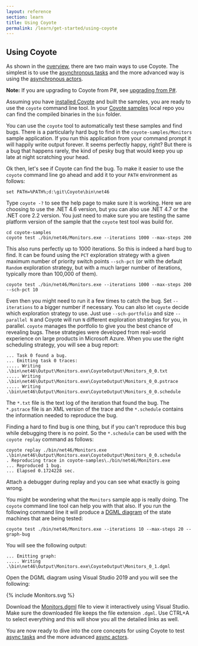 ```yaml
---
layout: reference
section: learn
title: Using Coyote
permalink: /learn/get-started/using-coyote
---
```


## Using Coyote

As shown in the [overview](../overview/what-is-coyote), there are two main ways to use Coyote.
The simplest is to use the [asynchronous tasks](../programming-models/async/overview) and the
more advanced way is using the [asynchronous actors](../programming-models/actors/overview).

**Note:** If you are upgrading to Coyote from P#, see [upgrading from
P#](/coyote/learn/get-started/upgrade).

Assuming you have [installed Coyote](/coyote/learn/get-started/install) and built the samples, you
are ready to use the `coyote` command line tool. In your [Coyote
samples](http://github.com/microsoft/coyote-samples) local repo you can find the compiled binaries
in the `bin` folder.

You can use the `coyote` tool to automatically test these samples and find bugs. There is a
particularly hard bug to find in the `coyote-samples/Monitors` sample application. If you run this
application from your command prompt it will happily write output forever. It seems perfectly happy,
right?  But there is a bug that happens rarely, the kind of pesky bug that would keep you up late at
night scratching your head.

Ok then, let's see if Coyote can find the bug. To make it easier to use the `coyote` command line go
ahead and add it to your `PATH` environment as follows:

```
set PATH=%PATH%;d:\git\Coyote\bin\net46
```

Type `coyote -?` to see the help page to make sure it is working. Here we are choosing to use the
.NET 4.6 version, but you can also use .NET 4.7 or the .NET core 2.2 version. You just need to make
sure you are testing the same platform version of the sample that the `coyote` test tool was build
for.

```
cd coyote-samples
coyote test ./bin/net46/Monitors.exe --iterations 1000 --max-steps 200
```

This also runs perfectly up to 1000 iterations. So this is indeed a hard bug to find. It can be
found using the `PCT` exploration strategy with a given maximum number of priority switch points
`--sch-pct` (or with the default `Random` exploration strategy, but with a much larger number of
iterations, typically more than 100,000 of them).

```
coyote test ./bin/net46/Monitors.exe --iterations 1000 --max-steps 200 --sch-pct 10
```

Even then you might need to run it a few times to catch the bug. Set `--iterations` to a bigger
number if necessary. You can also let `coyote` decide which exploration strategy to use. Just use
`--sch-portfolio` and size `--parallel N` and Coyote will run `N` different exploration strategies
for you, in parallel. `coyote` manages the portfolio to give you the best chance of revealing bugs.
These strategies were developed from real-world experience on large products in Microsoft Azure.
When you use the right scheduling strategy, you will see a bug report:

```
... Task 0 found a bug.
... Emitting task 0 traces:
..... Writing .\bin\net46\Output\Monitors.exe\CoyoteOutput\Monitors_0_0.txt
..... Writing .\bin\net46\Output\Monitors.exe\CoyoteOutput\Monitors_0_0.pstrace
..... Writing .\bin\net46\Output\Monitors.exe\CoyoteOutput\Monitors_0_0.schedule
```

The `*.txt` file is the text log of the iteration that found the bug. The `*.pstrace` file is an XML
version of the trace and the `*.schedule` contains the information needed to reproduce the bug.

Finding a hard to find bug is one thing, but if you can't reproduce this bug while debugging there
is no point. So the `*.schedule` can be used with the `coyote replay` command as follows:

```
coyote replay ./bin/net46/Monitors.exe .\bin\net46\Output\Monitors.exe\CoyoteOutput\Monitors_0_0.schedule
. Reproducing trace in coyote-samples\./bin/net46/Monitors.exe
... Reproduced 1 bug.
... Elapsed 0.1724228 sec.
```

Attach a debugger during replay and you can see what exactly is going wrong.

You might be wondering what the `Monitors` sample app is really doing. The `coyote` command line
tool can help you with that also. If you run the following command line it will produce a [DGML
diagram](../tools/dgml) of the state machines that are being tested:

```
coyote test ./bin/net46/Monitors.exe --iterations 10 --max-steps 20 --graph-bug
```

You will see the following output:

```
... Emitting graph:
..... Writing .\bin\net46\Output\Monitors.exe\CoyoteOutput\Monitors_0_1.dgml
```

Open the DGML diagram using Visual Studio 2019 and you will see the following:

<div>
{% include Monitors.svg %}
</div>

Download the [Monitors.dgml](/coyote/assets/images/Monitors.dgml) file to view it
interactively using Visual Studio. Make sure the downloaded file keeps the file extension `.dgml`.
Use CTRL+A to select everything and this will show you all the detailed links as well.

You are now ready to dive into the core concepts for using Coyote to test [async
tasks](../programming-models/async/overview) and the more advanced [async
actors](../programming-models/actors/overview).
